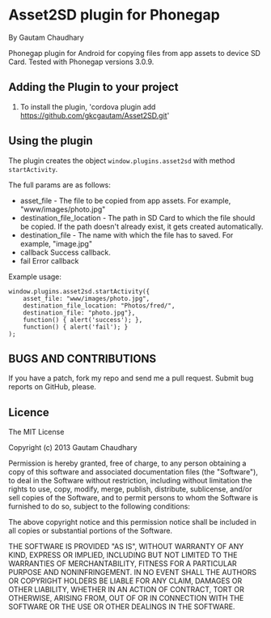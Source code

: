 # Asset2SD plugin for Phonegap #
By Gautam Chaudhary

Phonegap plugin for Android for copying files from app assets to device SD Card.
Tested with Phonegap versions 3.0.9.

## Adding the Plugin to your project ##

1. To install the plugin, 'cordova plugin add https://github.com/gkcgautam/Asset2SD.git'

## Using the plugin ##
The plugin creates the object `window.plugins.asset2sd` with method `startActivity`. 

The full params are as follows:

* asset_file - The file to be copied from app assets. For example, "www/images/photo.jpg"
* destination_file_location - The path in SD Card to which the file should be copied. If the path doesn't already exist, it gets created automatically.
* destination_file - The name with which the file has to saved. For example, "image.jpg"
* callback Success callback.
* fail Error callback

Example usage:

    window.plugins.asset2sd.startActivity({
		asset_file: "www/images/photo.jpg",
		destination_file_location: "Photos/fred/",
		destination_file: "photo.jpg"},
		function() { alert('success'); }, 
		function() { alert('fail'); }
	);       

	
## BUGS AND CONTRIBUTIONS ##
If you have a patch, fork my repo and send me a pull request. Submit bug reports on GitHub, please.
	
## Licence ##

The MIT License

Copyright (c) 2013 Gautam Chaudhary

Permission is hereby granted, free of charge, to any person obtaining a copy
of this software and associated documentation files (the "Software"), to deal
in the Software without restriction, including without limitation the rights
to use, copy, modify, merge, publish, distribute, sublicense, and/or sell
copies of the Software, and to permit persons to whom the Software is
furnished to do so, subject to the following conditions:

The above copyright notice and this permission notice shall be included in
all copies or substantial portions of the Software.

THE SOFTWARE IS PROVIDED "AS IS", WITHOUT WARRANTY OF ANY KIND, EXPRESS OR
IMPLIED, INCLUDING BUT NOT LIMITED TO THE WARRANTIES OF MERCHANTABILITY,
FITNESS FOR A PARTICULAR PURPOSE AND NONINFRINGEMENT. IN NO EVENT SHALL THE
AUTHORS OR COPYRIGHT HOLDERS BE LIABLE FOR ANY CLAIM, DAMAGES OR OTHER
LIABILITY, WHETHER IN AN ACTION OF CONTRACT, TORT OR OTHERWISE, ARISING FROM,
OUT OF OR IN CONNECTION WITH THE SOFTWARE OR THE USE OR OTHER DEALINGS IN
THE SOFTWARE.
